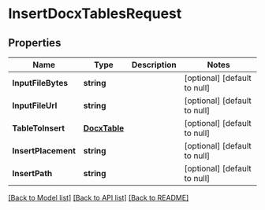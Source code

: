# InsertDocxTablesRequest

## Properties
Name | Type | Description | Notes
------------ | ------------- | ------------- | -------------
**InputFileBytes** | **string** |  | [optional] [default to null]
**InputFileUrl** | **string** |  | [optional] [default to null]
**TableToInsert** | [**DocxTable**](DocxTable.md) |  | [optional] [default to null]
**InsertPlacement** | **string** |  | [optional] [default to null]
**InsertPath** | **string** |  | [optional] [default to null]

[[Back to Model list]](../README.md#documentation-for-models) [[Back to API list]](../README.md#documentation-for-api-endpoints) [[Back to README]](../README.md)


